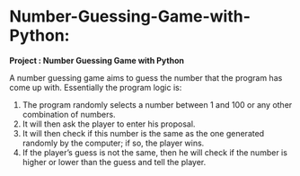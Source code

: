 # Number-Guessing-Game-with-Python:

__Project : Number Guessing Game with Python__

A number guessing game aims to guess the number that the program has come up with. Essentially the program logic is:

1. The program randomly selects a number between 1 and 100 or any other combination of numbers.
2. It will then ask the player to enter his proposal.
3. It will then check if this number is the same as the one generated randomly by the computer; if so, the player wins.
4. If the player’s guess is not the same, then he will check if the number is higher or lower than the guess and tell the player.
